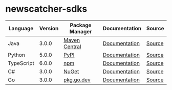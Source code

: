 # newscatcher-sdks

|Language|Version|Package Manager|Documentation|Source|
|-|-|-|-|-|
|Java|3.0.0|[Maven Central](https://central.sonatype.com/artifact/com.konfigthis.newscatcherapi/newscatcherapi-java-sdk/3.0.0)|[Documentation](https://github.com/konfig-dev/newscatcher-sdks/tree/main/v3/java/README.md)|[Source](https://github.com/konfig-dev/newscatcher-sdks/tree/main/v3/java)|
|Python|5.0.0|[PyPI](https://pypi.org/project/newscatcherapi-python-sdk/5.0.0)|[Documentation](https://github.com/konfig-dev/newscatcher-sdks/tree/main/v3/python/README.md)|[Source](https://github.com/konfig-dev/newscatcher-sdks/tree/main/v3/python)|
|TypeScript|6.0.0|[npm](https://www.npmjs.com/package/newscatcherapi-typescript-sdk/v/6.0.0)|[Documentation](https://github.com/konfig-dev/newscatcher-sdks/tree/main/v3/typescript/README.md)|[Source](https://github.com/konfig-dev/newscatcher-sdks/tree/main/v3/typescript)|
|C#|3.0.0|[NuGet](https://nuget.org/packages/Newscatcherapi.Net/3.0.0)|[Documentation](https://github.com/konfig-dev/newscatcher-sdks/tree/main/v3/csharp/README.md)|[Source](https://github.com/konfig-dev/newscatcher-sdks/tree/main/v3/csharp)|
|Go|3.0.0|[pkg.go.dev](https://pkg.go.dev/github.com/konfig-dev/newscatcher-sdks/go)|[Documentation](https://github.com/konfig-dev/newscatcher-sdks/v3/go/README.md)|[Source](https://github.com/konfig-dev/newscatcher-sdks/v3/go)|